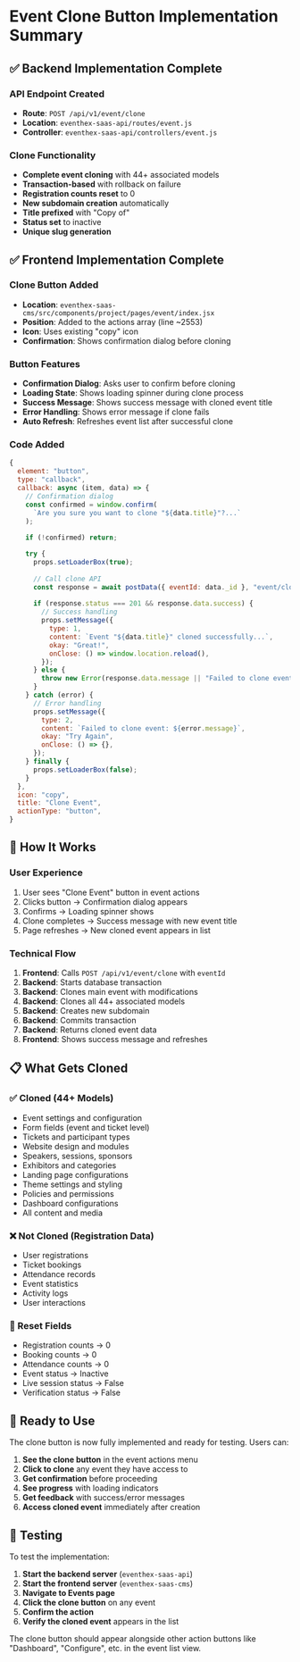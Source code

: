 # Event Clone Button Implementation Summary

## ✅ Backend Implementation Complete

### API Endpoint Created
- **Route**: `POST /api/v1/event/clone`
- **Location**: `eventhex-saas-api/routes/event.js`
- **Controller**: `eventhex-saas-api/controllers/event.js`

### Clone Functionality
- **Complete event cloning** with 44+ associated models
- **Transaction-based** with rollback on failure
- **Registration counts reset** to 0
- **New subdomain creation** automatically
- **Title prefixed** with "Copy of"
- **Status set** to inactive
- **Unique slug generation**

## ✅ Frontend Implementation Complete

### Clone Button Added
- **Location**: `eventhex-saas-cms/src/components/project/pages/event/index.jsx`
- **Position**: Added to the actions array (line ~2553)
- **Icon**: Uses existing "copy" icon
- **Confirmation**: Shows confirmation dialog before cloning

### Button Features
- **Confirmation Dialog**: Asks user to confirm before cloning
- **Loading State**: Shows loading spinner during clone process
- **Success Message**: Shows success message with cloned event title
- **Error Handling**: Shows error message if clone fails
- **Auto Refresh**: Refreshes event list after successful clone

### Code Added
```javascript
{
  element: "button",
  type: "callback",
  callback: async (item, data) => {
    // Confirmation dialog
    const confirmed = window.confirm(
      `Are you sure you want to clone "${data.title}"?...`
    );
    
    if (!confirmed) return;

    try {
      props.setLoaderBox(true);
      
      // Call clone API
      const response = await postData({ eventId: data._id }, "event/clone");
      
      if (response.status === 201 && response.data.success) {
        // Success handling
        props.setMessage({
          type: 1,
          content: `Event "${data.title}" cloned successfully...`,
          okay: "Great!",
          onClose: () => window.location.reload(),
        });
      } else {
        throw new Error(response.data.message || "Failed to clone event");
      }
    } catch (error) {
      // Error handling
      props.setMessage({
        type: 2,
        content: `Failed to clone event: ${error.message}`,
        okay: "Try Again",
        onClose: () => {},
      });
    } finally {
      props.setLoaderBox(false);
    }
  },
  icon: "copy",
  title: "Clone Event",
  actionType: "button",
}
```

## 🎯 How It Works

### User Experience
1. User sees "Clone Event" button in event actions
2. Clicks button → Confirmation dialog appears
3. Confirms → Loading spinner shows
4. Clone completes → Success message with new event title
5. Page refreshes → New cloned event appears in list

### Technical Flow
1. **Frontend**: Calls `POST /api/v1/event/clone` with `eventId`
2. **Backend**: Starts database transaction
3. **Backend**: Clones main event with modifications
4. **Backend**: Clones all 44+ associated models
5. **Backend**: Creates new subdomain
6. **Backend**: Commits transaction
7. **Backend**: Returns cloned event data
8. **Frontend**: Shows success message and refreshes

## 📋 What Gets Cloned

### ✅ Cloned (44+ Models)
- Event settings and configuration
- Form fields (event and ticket level)
- Tickets and participant types
- Website design and modules
- Speakers, sessions, sponsors
- Exhibitors and categories
- Landing page configurations
- Theme settings and styling
- Policies and permissions
- Dashboard configurations
- All content and media

### ❌ Not Cloned (Registration Data)
- User registrations
- Ticket bookings
- Attendance records
- Event statistics
- Activity logs
- User interactions

### 🔄 Reset Fields
- Registration counts → 0
- Booking counts → 0
- Attendance counts → 0
- Event status → Inactive
- Live session status → False
- Verification status → False

## 🚀 Ready to Use

The clone button is now fully implemented and ready for testing. Users can:

1. **See the clone button** in the event actions menu
2. **Click to clone** any event they have access to
3. **Get confirmation** before proceeding
4. **See progress** with loading indicators
5. **Get feedback** with success/error messages
6. **Access cloned event** immediately after creation

## 🧪 Testing

To test the implementation:

1. **Start the backend server** (`eventhex-saas-api`)
2. **Start the frontend server** (`eventhex-saas-cms`)
3. **Navigate to Events page**
4. **Click the clone button** on any event
5. **Confirm the action**
6. **Verify the cloned event** appears in the list

The clone button should appear alongside other action buttons like "Dashboard", "Configure", etc. in the event list view.